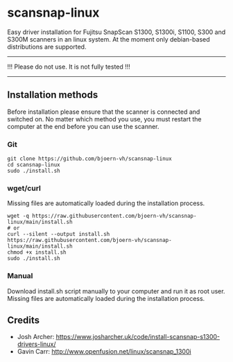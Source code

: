 # scansnap-linux
Easy driver installation for Fujitsu SnapScan S1300, S1300i, S1100, S300 and S300M scanners in an linux system. At the moment only debian-based distributions are supported.

* * *
!!! Please do not use. It is not fully tested !!!
* * *

## Installation methods

Before installation please ensure that the scanner is connected and switched on. No matter which method you use, you must restart the computer at the end before you can use the scanner.

### Git
```
git clone https://github.com/bjoern-vh/scansnap-linux
cd scansnap-linux
sudo ./install.sh
```

### wget/curl

Missing files are automatically loaded during the installation process.

```
wget -q https://raw.githubusercontent.com/bjoern-vh/scansnap-linux/main/install.sh
# or
curl --silent --output install.sh https://raw.githubusercontent.com/bjoern-vh/scansnap-linux/main/install.sh
chmod +x install.sh
sudo ./install.sh
```

### Manual

Download install.sh script manually to your computer and run it as root user. Missing files are automatically loaded during the installation process.


## Credits
- Josh Archer: https://www.josharcher.uk/code/install-scansnap-s1300-drivers-linux/ 
- Gavin Carr: http://www.openfusion.net/linux/scansnap_1300i
